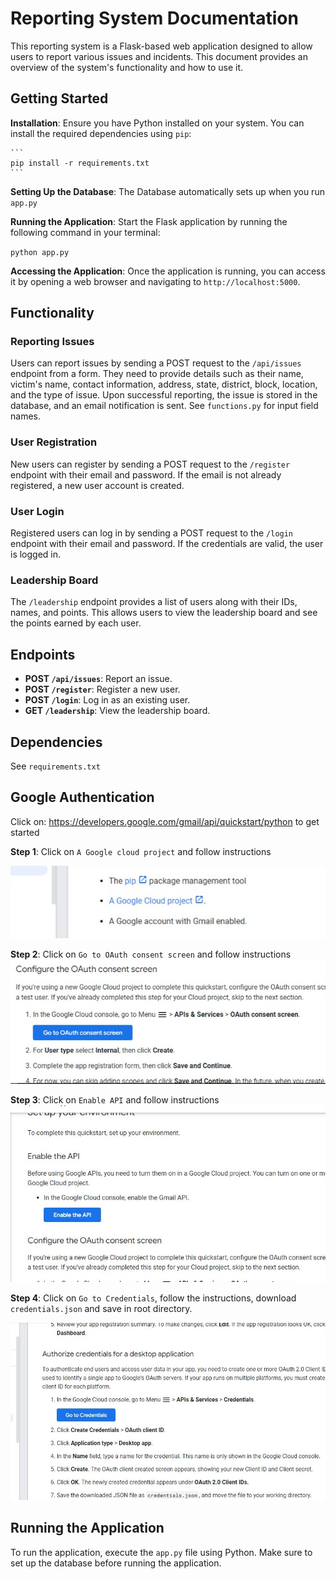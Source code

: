 # Reporting System Documentation

This reporting system is a Flask-based web application designed to allow users to report various issues and incidents. This document provides an overview of the system's functionality and how to use it.

## Getting Started

**Installation**: Ensure you have Python installed on your system. You can install the required dependencies using `pip`:

    ```
    pip install -r requirements.txt
    ```

**Setting Up the Database**: The Database automatically sets up when you run `app.py`

**Running the Application**: Start the Flask application by running the following command in your terminal:

`python app.py`

**Accessing the Application**: Once the application is running, you can access it by opening a web browser and navigating to `http://localhost:5000`.

## Functionality

### Reporting Issues

Users can report issues by sending a POST request to the `/api/issues` endpoint from a form. They need to provide details such as their name, victim's name, contact information, address, state, district, block, location, and the type of issue. Upon successful reporting, the issue is stored in the database, and an email notification is sent.
See `functions.py` for input field names.

### User Registration

New users can register by sending a POST request to the `/register` endpoint with their email and password. If the email is not already registered, a new user account is created.

### User Login

Registered users can log in by sending a POST request to the `/login` endpoint with their email and password. If the credentials are valid, the user is logged in.

### Leadership Board

The `/leadership` endpoint provides a list of users along with their IDs, names, and points. This allows users to view the leadership board and see the points earned by each user.

## Endpoints

- **POST `/api/issues`**: Report an issue.
- **POST `/register`**: Register a new user.
- **POST `/login`**: Log in as an existing user.
- **GET `/leadership`**: View the leadership board.

## Dependencies

See `requirements.txt`

## Google Authentication

Click on: https://developers.google.com/gmail/api/quickstart/python to get started

**Step 1**: Click on `A Google cloud project` and follow instructions

![Google cloud Project link](/readme/cloud_project.jpg)

**Step 2**: Click on `Go to OAuth consent screen` and follow instructions
![Google cloud Project link](/readme/consent_screen.jpg)

**Step 3**: Click on `Enable API` and follow instructions
![Google cloud Project link](/readme/enable_api.jpg)

**Step 4**: Click on `Go to Credentials`, follow the instructions, download `credentials.json` and save in root directory.

![Google cloud Project link](/readme/credentials.jpg)

## Running the Application

To run the application, execute the `app.py` file using Python. Make sure to set up the database before running the application.
